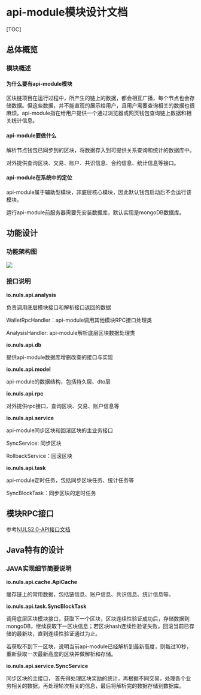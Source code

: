 # api-module模块设计文档

[TOC]

## 总体概览

### 模块概述

#### 为什么要有api-module模块

区块链项目在运行过程中，所产生的链上的数据，都会相互广播，每个节点也会存储数据。但这些数据，并不能直观的展示给用户，且用户需要查询相关的数据也很麻烦。api-module指在给用户提供一个通过浏览器或网页钱包查询链上数据和相关统计信息。

#### api-module要做什么

解析节点钱包已同步到的区块，将数据存入到可提供关系查询和统计的数据库中。

对外提供查询区块、交易、账户、共识信息、合约信息、统计信息等接口。

#### api-module在系统中的定位

api-module属于辅助型模块，非底层核心模块，因此默认钱包启动后不会运行该模块。

运行api-module前服务器需要先安装数据库，默认实现是mongoDB数据库。

## 功能设计

### 功能架构图

![](/img/api-module-functions.png)



### 接口说明

**io.nuls.api.analysis**

负责调用底层模块接口和解析接口返回的数据

WalletRpcHandler：api-module调用其他模块RPC接口处理类

AnalysisHandler: api-module解析底层区块数据处理类

**io.nuls.api.db**

提供api-module数据库增删改查的接口与实现

**io.nuls.api.model**

api-module的数据结构，包括持久层、dto层

**io.nuls.api.rpc**

对外提供rpc接口，查询区块、交易、账户信息等

**io.nuls.api.service**

api-module同步区块和回滚区块的主业务接口

SyncService: 同步区块

RollbackService：回滚区块

**io.nuls.api.task**

api-module定时任务，包括同步区块任务、统计任务等

SyncBlockTask：同步区块的定时任务

## 模块RPC接口

参考[NULS2.0-API接口文档](./account.md)

 

## Java特有的设计

### JAVA实现细节简要说明

**io.nuls.api.cache.ApiCache**

缓存链上的常用数据，包括链信息、账户信息、共识信息、统计信息等。

**io.nuls.api.task.SyncBlockTask**

调用底层区块模块接口，获取下一个区块，区块连续性验证成功后，存储数据到mongoDB，继续获取下一区块信息；若区块hash连续性验证失败，回滚当前已存储的最新块，直到连续性验证通过为止。

若获取不到下一区块，说明当前api-module已经解析到最新高度，则每过10秒，重新获取一次最新高度的区块并做解析和存储。

**io.nuls.api.service.SyncService**

同步区块的主接口， 首先得处理区块奖励的统计，再根据不同交易，处理各个业务相关的数据，再处理轮次相关的信息，最后将解析完的数据存储到数据库。

